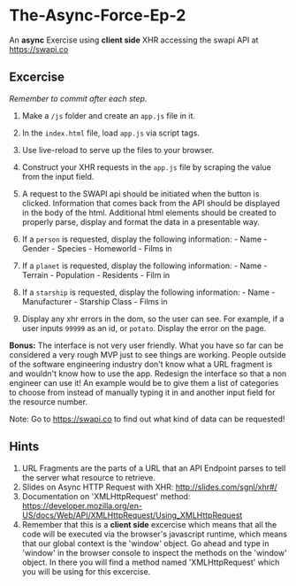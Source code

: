 # The-Async-Force-Ep-2
An **async** Exercise using **client side** XHR accessing the swapi API at https://swapi.co

## Excercise
*Remember to commit after each step.*

1. Make a `/js` folder and create an `app.js` file in it.
1. In the `index.html` file, load `app.js` via script tags.
1. Use live-reload to serve up the files to your browser.
1. Construct your XHR requests in the `app.js` file by scraping the value from the input field.
1. A request to the SWAPI api should be initiated when the button is clicked.
  Information that comes back from the API should be displayed in
  the body of the html.  Additional html elements should be created to properly parse,
  display and format the data in a presentable way.

  1. If a `person` is requested, display the following information:
    - Name
    - Gender
    - Species
    - Homeworld
    - Films in
  2. If a `planet` is requested, display the following information:
    - Name
    - Terrain
    - Population
    - Residents
    - Film in
  3. If a `starship` is requested, display the following information:
    - Name
    - Manufacturer
    - Starship Class
    - Films in



1. Display any xhr errors in the dom, so the user can see. For example, if a user inputs `99999` as an id, or `potato`. Display the error on the page.

**Bonus:** The interface is not very user friendly. What you have so far can be considered a very rough MVP just to see things are working. People outside of the software engineering industry don't know what a URL fragment is and wouldn't know how to use the app.  Redesign the interface so that a non engineer can use it! An example would be to give them a list of categories to choose from instead of manually typing it in and another input field for the resource number.

Note: Go to https://swapi.co to find out what kind of data can be requested!



## Hints
1. URL Fragments are the parts of a URL that an API Endpoint parses to tell the server what resource to retrieve.
1. Slides on Async HTTP Request with XHR: http://slides.com/sgnl/xhr#/
1. Documentation on 'XMLHttpRequest' method:
https://developer.mozilla.org/en-US/docs/Web/API/XMLHttpRequest/Using_XMLHttpRequest
1. Remember that this is a **client side** excercise which means that all the code will be executed via the browser's javascript runtime, which means that our global context is the 'window' object.  Go ahead and type in 'window' in the browser console to inspect the methods on the 'window' object.  In there you will find a method named 'XMLHttpRequest' which you will be using for this excercise.